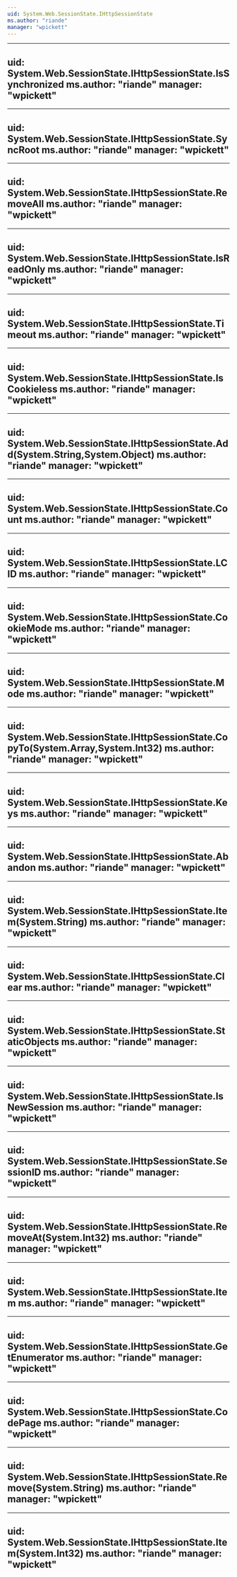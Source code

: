 ```yaml
---
uid: System.Web.SessionState.IHttpSessionState
ms.author: "riande"
manager: "wpickett"
---
```


---
uid: System.Web.SessionState.IHttpSessionState.IsSynchronized
ms.author: "riande"
manager: "wpickett"
---

---
uid: System.Web.SessionState.IHttpSessionState.SyncRoot
ms.author: "riande"
manager: "wpickett"
---

---
uid: System.Web.SessionState.IHttpSessionState.RemoveAll
ms.author: "riande"
manager: "wpickett"
---

---
uid: System.Web.SessionState.IHttpSessionState.IsReadOnly
ms.author: "riande"
manager: "wpickett"
---

---
uid: System.Web.SessionState.IHttpSessionState.Timeout
ms.author: "riande"
manager: "wpickett"
---

---
uid: System.Web.SessionState.IHttpSessionState.IsCookieless
ms.author: "riande"
manager: "wpickett"
---

---
uid: System.Web.SessionState.IHttpSessionState.Add(System.String,System.Object)
ms.author: "riande"
manager: "wpickett"
---

---
uid: System.Web.SessionState.IHttpSessionState.Count
ms.author: "riande"
manager: "wpickett"
---

---
uid: System.Web.SessionState.IHttpSessionState.LCID
ms.author: "riande"
manager: "wpickett"
---

---
uid: System.Web.SessionState.IHttpSessionState.CookieMode
ms.author: "riande"
manager: "wpickett"
---

---
uid: System.Web.SessionState.IHttpSessionState.Mode
ms.author: "riande"
manager: "wpickett"
---

---
uid: System.Web.SessionState.IHttpSessionState.CopyTo(System.Array,System.Int32)
ms.author: "riande"
manager: "wpickett"
---

---
uid: System.Web.SessionState.IHttpSessionState.Keys
ms.author: "riande"
manager: "wpickett"
---

---
uid: System.Web.SessionState.IHttpSessionState.Abandon
ms.author: "riande"
manager: "wpickett"
---

---
uid: System.Web.SessionState.IHttpSessionState.Item(System.String)
ms.author: "riande"
manager: "wpickett"
---

---
uid: System.Web.SessionState.IHttpSessionState.Clear
ms.author: "riande"
manager: "wpickett"
---

---
uid: System.Web.SessionState.IHttpSessionState.StaticObjects
ms.author: "riande"
manager: "wpickett"
---

---
uid: System.Web.SessionState.IHttpSessionState.IsNewSession
ms.author: "riande"
manager: "wpickett"
---

---
uid: System.Web.SessionState.IHttpSessionState.SessionID
ms.author: "riande"
manager: "wpickett"
---

---
uid: System.Web.SessionState.IHttpSessionState.RemoveAt(System.Int32)
ms.author: "riande"
manager: "wpickett"
---

---
uid: System.Web.SessionState.IHttpSessionState.Item
ms.author: "riande"
manager: "wpickett"
---

---
uid: System.Web.SessionState.IHttpSessionState.GetEnumerator
ms.author: "riande"
manager: "wpickett"
---

---
uid: System.Web.SessionState.IHttpSessionState.CodePage
ms.author: "riande"
manager: "wpickett"
---

---
uid: System.Web.SessionState.IHttpSessionState.Remove(System.String)
ms.author: "riande"
manager: "wpickett"
---

---
uid: System.Web.SessionState.IHttpSessionState.Item(System.Int32)
ms.author: "riande"
manager: "wpickett"
---
